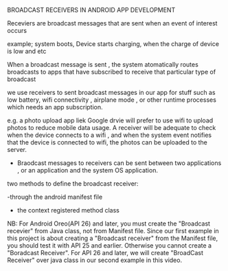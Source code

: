BROADCAST RECEIVERS IN ANDROID APP DEVELOPMENT 

Receviers are broadcast messages that are sent when an event of interest occurs 

example; system boots, Device starts charging, when the charge of device is low and etc

When a broadcast message is sent , the system atomatically routes broadcasts to apps that have subscribed to receive that particular type of broadcast

we use receivers to sent broadcast messages in our app for stuff such as low battery, wifi connectivity , airplane mode , or other runtime processes which needs an app subscription. 

e.g. a photo upload app liek Google drvie will prefer to use wifi to upload photos to reduce mobile data usage. A receiver will be adequate to check when the device connects to a wifi , and when the system event notifies that the device is connected to wifi, the photos can be uploaded to the server. 

- Braodcast messages to receivers can be sent between two applications , or an application and the system OS application. 

two methods to define the broadcast receiver: 

-through the android manifest file 
- the context registered method class 

NB: For Android Oreo(API 26) and later, you must create the "Broadcast recevier" from Java class, not from Manifest file. Since our first example in this project is about creating a "Broadcast receiver" from the Manifest file, you should test it with API 25 and earlier. Otherwise you cannot create a "Boradcast Receiver". For API 26 and later, we will create "BroadCast Receiver" over java class in our second example in this video.  

